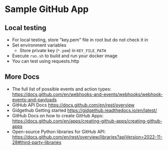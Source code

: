 Sample GitHub App
=================

## Local testing
- For local testing, store "key.pem" file in root but do not check it in
- Set environment variables
  - Store private key (`*.pem`) in `KEY_FILE_PATH`
- Execute `run.sh` to build and run your docker image
- You can test using requests.http

## More Docs
- The full list of possible events and action types: https://docs.github.com/en/webhooks-and-events/webhooks/webhook-events-and-payloads
- GitHub API Docs https://docs.github.com/en/rest/overview
- Gidgethub Getting started https://gidgethub.readthedocs.io/en/latest/
- GitHub Docs on how to create GitHub Apps: https://docs.github.com/en/apps/creating-github-apps/creating-github-apps
- Open-source Python libraries for GitHub API: https://docs.github.com/en/rest/overview/libraries?apiVersion=2022-11-28#third-party-libraries
